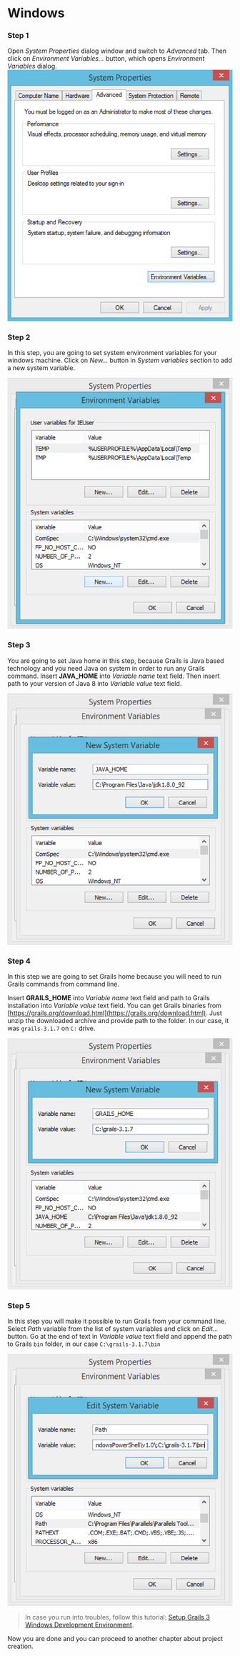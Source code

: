 # Windows

### Step 1
Open *System Properties* dialog window and switch to *Advanced* tab. Then click on *Environment Variables...* button, which opens *Environment Variables* dialog. 
![](windows-advanced.png)

### Step 2

In this step, you are going to set system environment variables for your windows machine. Click on *New...* button in *System variables* section to add a new system variable.

![](windows-env-var1.png)

### Step 3

You are going to set Java home in this step, because Grails is Java based technology and you need Java on system in order to run any Grails command. Insert **JAVA_HOME** into *Variable name* text field. Then insert path to your version of Java 8 into *Variable value* text field.

![](windows-javahome.png)

### Step 4

In this step we are going to set Grails home because you will need to run Grails commands from command line. 

Insert **GRAILS_HOME** into *Variable name* text field and path to Grails installation into *Variable value* text field. You can get Grails binaries from [https://grails.org/download.html](https://grails.org/download.html). Just unzip the downloaded archive and provide path to the folder. In our case, it was ```grails-3.1.7``` on ```C:``` drive.

![](windows-grails-home.png)

### Step 5

In this step you will make it possible to run Grails from your command line. Select *Path* variable from the list of system variables and click on *Edit...* button. Go at the end of text in *Variable value* text field and append the path to Grails ```bin``` folder, in our case ```C:\grails-3.1.7\bin```

![](windows-path.png)


> In case you run into troubles, follow this tutorial: [Setup Grails 3 Windows Development Environment](http://grails.asia/grails-3-tutorial-setup-your-windows-development-environment).

Now you are done and you can proceed to another chapter about project creation.